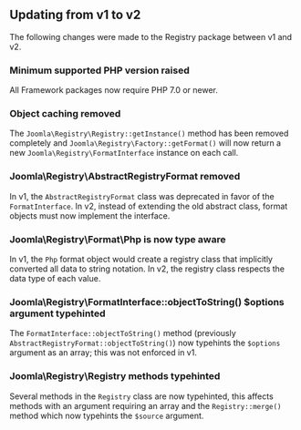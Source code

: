 ## Updating from v1 to v2

The following changes were made to the Registry package between v1 and v2.

### Minimum supported PHP version raised

All Framework packages now require PHP 7.0 or newer.

### Object caching removed

The `Joomla\Registry\Registry::getInstance()` method has been removed completely and `Joomla\Registry\Factory::getFormat()` will now
return a new `Joomla\Registry\FormatInterface` instance on each call.

### Joomla\Registry\AbstractRegistryFormat removed

In v1, the `AbstractRegistryFormat` class was deprecated in favor of the `FormatInterface`. In v2, instead of extending the old
abstract class, format objects must now implement the interface.

### Joomla\Registry\Format\Php is now type aware

In v1, the `Php` format object would create a registry class that implicitly converted all data to string notation. In v2, the
registry class respects the data type of each value.

### Joomla\Registry\FormatInterface::objectToString() $options argument typehinted

The `FormatInterface::objectToString()` method (previously `AbstractRegistryFormat::objectToString()`) now typehints the `$options`
argument as an array; this was not enforced in v1.

### Joomla\Registry\Registry methods typehinted

Several methods in the `Registry` class are now typehinted, this affects methods with an argument requiring an array and the
`Registry::merge()` method which now typehints the `$source` argument.
